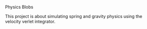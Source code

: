 Physics Blobs

This project is about simulating spring and gravity physics using the
velocity verlet integrator.
